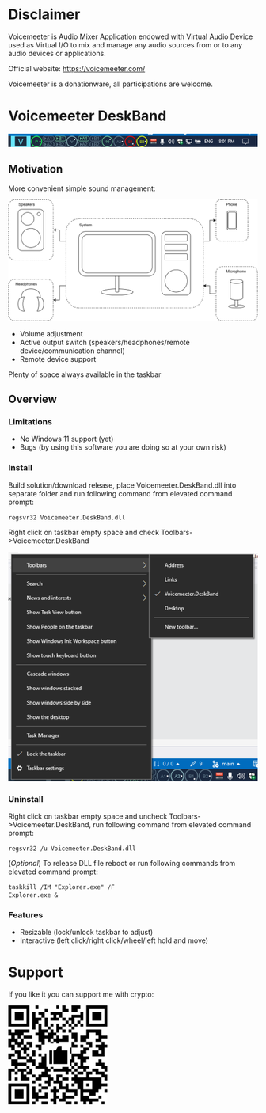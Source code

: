 # Disclaimer

Voicemeeter is Audio Mixer Application endowed with Virtual Audio Device used as Virtual I/O to mix and manage any audio sources from or to any audio devices or applications.

Official website: https://voicemeeter.com/

Voicemeeter is a donationware, all participations are welcome.

# Voicemeeter DeskBand

![Prototype](prototype.png)

## Motivation

More convenient simple sound management:

![System setup](system_setup.svg)

- Volume adjustment
- Active output switch (speakers/headphones/remote device/communication channel)
- Remote device support

Plenty of space always available in the taskbar

## Overview

### Limitations

- No Windows 11 support (yet)
- Bugs (by using this software you are doing so at your own risk)

### Install

Build solution/download release, place Voicemeeter.DeskBand.dll into separate folder and run following command from elevated command prompt:

```
regsvr32 Voicemeeter.DeskBand.dll
```

Right click on taskbar empty space and check Toolbars->Voicemeeter.DeskBand

![Taskbar](taskbar.png)

### Uninstall

Right click on taskbar empty space and uncheck Toolbars->Voicemeeter.DeskBand, run following command from elevated command prompt:

```
regsvr32 /u Voicemeeter.DeskBand.dll
```

(*Optional*) To release DLL file reboot or run following commands from elevated command prompt:

```
taskkill /IM "Explorer.exe" /F
Explorer.exe &
```

### Features

- Resizable (lock/unlock taskbar to adjust)
- Interactive (left click/right click/wheel/left hold and move)

# Support

If you like it you can support me with crypto:

<img src="qr.png" alt="QR" width="200"/>